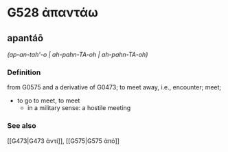 # G528 ἀπαντάω

## apantáō

_(ap-an-tah'-o | ah-pahn-TA-oh | ah-pahn-TA-oh)_

### Definition

from G0575 and a derivative of G0473; to meet away, i.e., encounter; meet; 

- to go to meet, to meet
  - in a military sense: a hostile meeting

### See also

[[G473|G473 ἀντί]], [[G575|G575 ἀπό]]
